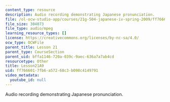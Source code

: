 ```yaml
---
content_type: resource
description: Audio recording demonstrating Japanese pronunciation.
file: /ol-ocw-studio-app/courses/21g-504-japanese-iv-spring-2009/ff7666017fb6a57268c3b098c4149791_Lesson21A9.mp3
file_size: 304073
file_type: audio/mpeg
learning_resource_types: []
license: https://creativecommons.org/licenses/by-nc-sa/4.0/
ocw_type: OCWFile
parent_title: Lesson 21
parent_type: CourseSection
parent_uid: bffa1146-720a-039c-9aec-636a7a7ab4cd
resourcetype: Other
title: Lesson21A9
uid: ff766601-7fb6-a572-68c3-b098c4149791
video_metadata:
  youtube_id: null
---
```

Audio recording demonstrating Japanese pronunciation.